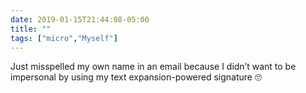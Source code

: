 ```yaml
---
date: 2019-01-15T21:44:08-05:00
title: ""
tags: ["micro","Myself"]
---
```

Just misspelled my own name in an email because I didn’t want to be impersonal by using my text expansion-powered signature 🙄
